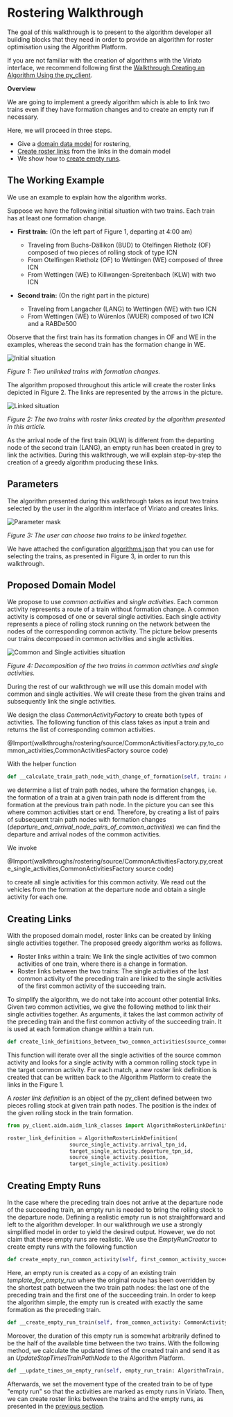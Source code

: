 # Rostering Walkthrough

The goal of this walkthrough is to present to the algorithm developer all building blocks that they need in order to provide an algorithm for roster optimisation using the Algorithm Platform. 

If you are not familiar with the creation of algorithms with the Viriato interface, we recommend following first the
[Walkthrough Creating an Algorithm Using the py_client](../../py_client_usage/dist/py_client_usage.md).

**Overview**

We are going to implement a greedy algorithm which is able to link two trains even if they have formation changes and to create an empty run if necessary.

Here, we will proceed in three steps.
* Give a [domain data model](#proposed-domain-model) for rostering,
* [Create roster links](#creating-links) from the links in the domain model
* We show how to [create empty runs](#creating-empty-runs).


## The Working Example

We use an example to explain how the algorithm works. 
 
Suppose we have the following initial situation with two trains. Each train has at least one formation change.
* **First train:** (On the left part of Figure 1, departing at 4:00 am)
    - Traveling from Buchs-Dällikon (BUD) to Otelfingen Rietholz (OF) composed of two pieces of rolling stock of type ICN
    - From Otelfingen Rietholz (OF) to Wettingen (WE) composed of three ICN
    - From Wettingen (WE) to Killwangen-Spreitenbach (KLW) with two ICN

* **Second train:** (On the right part in the picture)
    - Traveling from Langacher (LANG) to Wettingen (WE) with two ICN
    - From Wettingen (WE) to Würenlos (WUER) composed of two ICN and a RABDe500
    
Observe that the first train has its formation changes in OF and WE in the examples, whereas the second train has the formation change in WE.

![Initial situation](../images/before_links.PNG)

_Figure 1: Two unlinked trains with formation changes._

The algorithm proposed throughout this article will create the roster links depicted in Figure 2. The links are represented by the arrows in the picture.

![Linked situation](../images/after_links.PNG)

_Figure 2: The two trains with roster links created by the algorithm presented in this article._

As the arrival node of the first train (KLW) is different from the departing node of the second train (LANG), an empty run has been created in grey to link the activities.
During this walkthrough, we will explain step-by-step the creation of a greedy algorithm producing these links.

## Parameters
The algorithm presented during this walkthrough takes as input two trains selected by the user in the algorithm interface of Viriato and creates links. 

![Parameter mask](../images/parameter_mask.PNG)

_Figure 3: The user can choose two trains to be linked together._

We have attached the configuration [algorithms.json](../source/algorithms.json) that you can use for selecting 
the trains, as presented in Figure 3, in order to run this walkthrough. 

## Proposed Domain Model

We propose to use _common activities_ and _single activities_. Each common activity represents a route of a train without formation change. A common activity is composed of one or several single activities. Each single activity represents 
a piece of rolling stock running on the network between the nodes of the corresponding common activity. The picture below presents our trains decomposed in common activities and single activities. 

![Common and Single activities situation](../images/common_and_single_actvities.PNG)

_Figure 4: Decomposition of the two trains in common activities and single activities._

During the rest of our walkthrough we will use this domain model with common and single activities. We will create these from the given trains and subsequently link the single activities.

We design the class _CommonActivityFactory_ to create both types of activities. The following function of this class takes as input a train and returns the list of corresponding common activities.

@Import(walkthroughs/rostering/source/CommonActivitiesFactory.py,to_common_activities,CommonActivitiesFactory source code)


With the helper function

```python
def __calculate_train_path_node_with_change_of_formation(self, train: AlgorithmTrain):
```
we determine a list of train path nodes, where the formation changes, i.e. the formation of a train at a given train path node is different from the formation at the previous train path node. 
In the picture you can see this where common activities start or end. Therefore, by creating a list of pairs of subsequent train path nodes with formation changes (_departure_and_arrival_node_pairs_of_common_activities_) we can find the departure and arrival nodes of the common activities.

We invoke

@Import(walkthroughs/rostering/source/CommonActivitiesFactory.py,create_single_activities,CommonActivitiesFactory source code)

to create all single activities for this common activity. We read out the vehicles from the formation at the departure node and obtain a single activity for each one.

## Creating Links

With the proposed domain model, roster links can be created by linking single activities together. The proposed greedy algorithm works as follows.

* Roster links within a train: We link the single activities of two common activities of one train, where there is a change in formation.
* Roster links between the two trains: The single activities of the last common activity of the preceding train are linked to the single activities of the first common activity of the succeeding train.

To simplify the algorithm, we do not take into account other potential links. Given two common activities, 
we give the following method to link their single activities together. As arguments, it takes the last common activity of 
the preceding train and the first common activity of the succeeding train. It is used at each formation change within a 
train run.
```python
def create_link_definitions_between_two_common_activities(source_common_activity: CommonActivity, target_common_activity: CommonActivity) -> List[AlgorithmRosterLinkDefinition]:
```
This function will iterate over all the single activities of the source common activity and looks for a single activity with a common rolling stock type in the target common 
activity. For each match, a new roster link definition is created that can be written back to the Algorithm Platform to create the links in the Figure 1. 

A _roster link definition_ is an object of the py_client defined between two pieces rolling stock at given train path nodes. The position is the index of the given rolling stock in the train formation. 
```python
from py_client.aidm.aidm_link_classes import AlgorithmRosterLinkDefinition

roster_link_definition = AlgorithmRosterLinkDefinition(
                    source_single_activity.arrival_tpn_id,
                    target_single_activity.departure_tpn_id,
                    source_single_activity.position,
                    target_single_activity.position)
```

## Creating Empty Runs

In the case where the preceding train does not arrive at the departure node of the succeeding train, an empty run is needed to bring the rolling stock to the departure node. Defining a realistic empty run is not straightforward and left to the algorithm developer. 
In our walkthrough we use a strongly simplified model in order to yield the desired output. However, we do not claim that these empty runs are realistic. We use the _EmptyRunCreator_ to create empty runs with the following function

```python
def create_empty_run_common_activity(self, first_common_activity_succeeding_train: CommonActivity, last_common_activity_preceding_train: CommonActivity, template_for_empty_run: AlgorithmTrain) -> CommonActivity:
```

Here, an empty run is created as a copy of an existing train _template_for_empty_run_ where the original route has been overridden by the shortest path between the two train path nodes: the last one of the preceding train and the first one of the succeeding train.
In order to keep the algorithm simple, the empty run is created with exactly the same formation as the preceding train.

```python
def __create_empty_run_train(self, from_common_activity: CommonActivity, to_common_activity: CommonActivity, template_for_empty_run: AlgorithmTrain) -> AlgorithmTrain:
```

Moreover, the duration of this empty run is somewhat arbitrarily defined to be the half of the available time between the two trains. With the following method, we calculate the updated times of the created train and send it as an _UpdateStopTimesTrainPathNode_ to the Algorithm Platform.

```python
def __update_times_on_empty_run(self, empty_run_train: AlgorithmTrain, common_activity_before: CommonActivity, common_activity_after: CommonActivity) -> AlgorithmTrain:
```

Afterwards, we set the movement type of the created train to be of type "empty run" so that the activities are marked as empty runs in Viriato. Then, we can create roster links between the trains and the empty runs, as presented in the [previous section](#creating-links).
